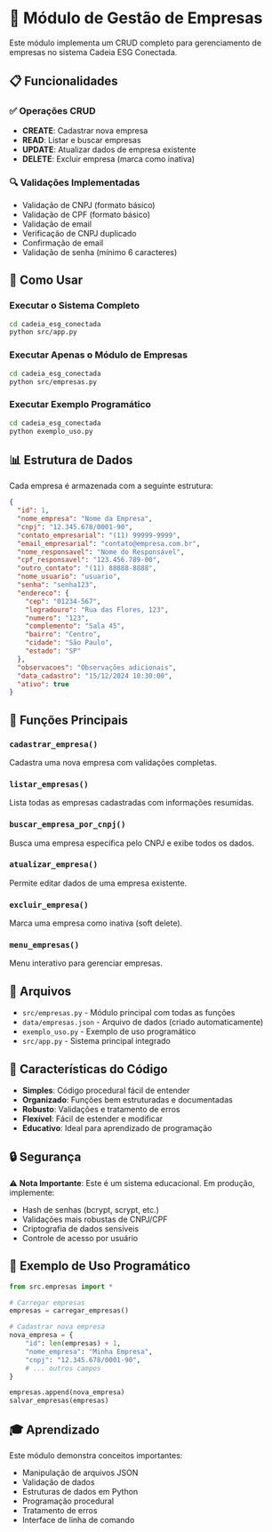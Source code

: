 # 🏢 Módulo de Gestão de Empresas

Este módulo implementa um CRUD completo para gerenciamento de empresas no sistema Cadeia ESG Conectada.

## 📋 Funcionalidades

### ✅ Operações CRUD
- **CREATE**: Cadastrar nova empresa
- **READ**: Listar e buscar empresas
- **UPDATE**: Atualizar dados de empresa existente
- **DELETE**: Excluir empresa (marca como inativa)

### 🔍 Validações Implementadas
- Validação de CNPJ (formato básico)
- Validação de CPF (formato básico)
- Validação de email
- Verificação de CNPJ duplicado
- Confirmação de email
- Validação de senha (mínimo 6 caracteres)

## 🚀 Como Usar

### Executar o Sistema Completo
```bash
cd cadeia_esg_conectada
python src/app.py
```

### Executar Apenas o Módulo de Empresas
```bash
cd cadeia_esg_conectada
python src/empresas.py
```

### Executar Exemplo Programático
```bash
cd cadeia_esg_conectada
python exemplo_uso.py
```

## 📊 Estrutura de Dados

Cada empresa é armazenada com a seguinte estrutura:

```json
{
  "id": 1,
  "nome_empresa": "Nome da Empresa",
  "cnpj": "12.345.678/0001-90",
  "contato_empresarial": "(11) 99999-9999",
  "email_empresarial": "contato@empresa.com.br",
  "nome_responsavel": "Nome do Responsável",
  "cpf_responsavel": "123.456.789-00",
  "outro_contato": "(11) 88888-8888",
  "nome_usuario": "usuario",
  "senha": "senha123",
  "endereco": {
    "cep": "01234-567",
    "logradouro": "Rua das Flores, 123",
    "numero": "123",
    "complemento": "Sala 45",
    "bairro": "Centro",
    "cidade": "São Paulo",
    "estado": "SP"
  },
  "observacoes": "Observações adicionais",
  "data_cadastro": "15/12/2024 10:30:00",
  "ativo": true
}
```

## 🔧 Funções Principais

### `cadastrar_empresa()`
Cadastra uma nova empresa com validações completas.

### `listar_empresas()`
Lista todas as empresas cadastradas com informações resumidas.

### `buscar_empresa_por_cnpj()`
Busca uma empresa específica pelo CNPJ e exibe todos os dados.

### `atualizar_empresa()`
Permite editar dados de uma empresa existente.

### `excluir_empresa()`
Marca uma empresa como inativa (soft delete).

### `menu_empresas()`
Menu interativo para gerenciar empresas.

## 📁 Arquivos

- `src/empresas.py` - Módulo principal com todas as funções
- `data/empresas.json` - Arquivo de dados (criado automaticamente)
- `exemplo_uso.py` - Exemplo de uso programático
- `src/app.py` - Sistema principal integrado

## 🎯 Características do Código

- **Simples**: Código procedural fácil de entender
- **Organizado**: Funções bem estruturadas e documentadas
- **Robusto**: Validações e tratamento de erros
- **Flexível**: Fácil de estender e modificar
- **Educativo**: Ideal para aprendizado de programação

## 🔒 Segurança

⚠️ **Nota Importante**: Este é um sistema educacional. Em produção, implemente:
- Hash de senhas (bcrypt, scrypt, etc.)
- Validações mais robustas de CNPJ/CPF
- Criptografia de dados sensíveis
- Controle de acesso por usuário

## 📝 Exemplo de Uso Programático

```python
from src.empresas import *

# Carregar empresas
empresas = carregar_empresas()

# Cadastrar nova empresa
nova_empresa = {
    "id": len(empresas) + 1,
    "nome_empresa": "Minha Empresa",
    "cnpj": "12.345.678/0001-90",
    # ... outros campos
}

empresas.append(nova_empresa)
salvar_empresas(empresas)
```

## 🎓 Aprendizado

Este módulo demonstra conceitos importantes:
- Manipulação de arquivos JSON
- Validação de dados
- Estruturas de dados em Python
- Programação procedural
- Tratamento de erros
- Interface de linha de comando
